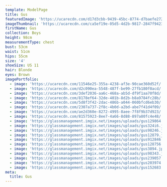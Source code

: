 ```yaml
---
template: ModelPage
title: Gus
featuredImage: 'https://ucarecdn.com/d17d3cbb-9439-45bc-8774-d7baefe2722d/'
imageThumbnail: 'https://ucarecdn.com/ca5ef19e-05d5-4d2b-9817-2847f94237fa/'
firstName: Gus
collection: Boys
height: 98cm
measurementType: chest
bust: 53cm
waist: 51cm
hips: 55cm
size: '4'
shoeSize: US 11
hair: Blonde
eyes: Brown
imagePortfolio:
  - image: 'https://ucarecdn.com/11546e25-355a-4238-af3e-90cae360d52f/'
  - image: 'https://ucarecdn.com/d2c090ea-5548-487f-be99-27fb180f0acd/'
  - image: 'https://ucarecdn.com/3def2036-aa6c-468a-ab5d-df9f1aa70f8d/'
  - image: 'https://ucarecdn.com/8178ef64-32de-401b-8d2b-b8a9784fc28b/'
  - image: 'https://ucarecdn.com/5d8f3f42-2dac-486b-a044-060bfcd6eb30/'
  - image: 'https://ucarecdn.com/2307a737-2f8c-4b0d-a2bd-abe7f41d4f09/'
  - image: 'https://ucarecdn.com/ae2d360e-8272-4995-8aee-7f8f9b37d923/'
  - image: 'https://ucarecdn.com/81575923-8ee7-4a66-8d88-897a80fc4e48/'
  - image: 'https://glassmanagement.imgix.net/images/uploads/gus129864.jpg'
  - image: 'https://glassmanagement.imgix.net/images/uploads/gus324i6.jpg'
  - image: 'https://glassmanagement.imgix.net/images/uploads/gus98246.jpg'
  - image: 'https://glassmanagement.imgix.net/images/uploads/gus12879.jpg'
  - image: 'https://glassmanagement.imgix.net/images/uploads/gus912846.jpg'
  - image: 'https://glassmanagement.imgix.net/images/uploads/gus128756.jpg'
  - image: 'https://glassmanagement.imgix.net/images/uploads/gus3894.jpg'
  - image: 'https://glassmanagement.imgix.net/images/uploads/gus98343.jpg'
  - image: 'https://glassmanagement.imgix.net/images/uploads/gus239057.jpg'
  - image: 'https://glassmanagement.imgix.net/images/uploads/gus203974.jpg'
  - image: 'https://glassmanagement.imgix.net/images/uploads/gus152683.jpg'
meta:
  title: Gus
---
```


